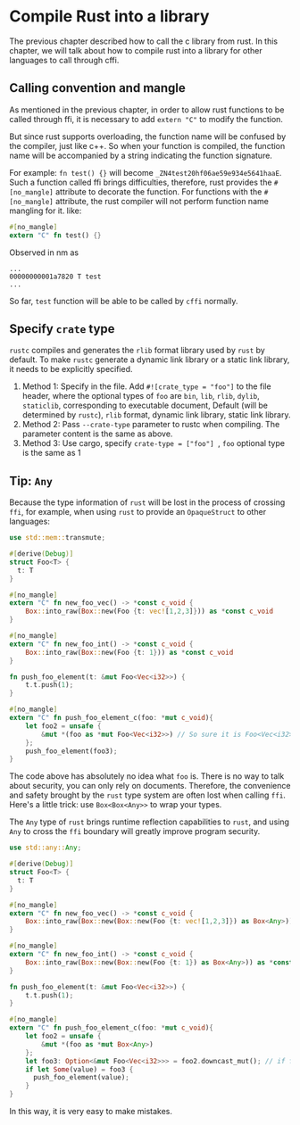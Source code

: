 # Compile Rust into a library
The previous chapter described how to call the c library from rust. In this chapter, we will talk about how to compile rust into a library for other languages to call through cffi.

## Calling convention and mangle
As mentioned in the previous chapter, in order to allow rust functions to be called through ffi, it is necessary to add `extern "C"` to modify the function.

But since rust supports overloading, the function name will be confused by the compiler, just like c++. So when your function is compiled, the function name will be accompanied by a string indicating the function signature.

For example: `fn test() {}` will become `_ZN4test20hf06ae59e934e5641haaE`.
Such a function called ffi brings difficulties, therefore, rust provides the `#[no_mangle]` attribute to decorate the function.
For functions with the `#[no_mangle]` attribute, the rust compiler will not perform function name mangling for it. like:

```rust
#[no_mangle]
extern "C" fn test() {}
```

Observed in nm as

```
...
00000000001a7820 T test
...
```

So far, `test` function will be able to be called by `cffi` normally.
## Specify `crate` type
`rustc` compiles and generates the `rlib` format library used by `rust` by default. To make `rustc` generate a dynamic link library or a static link library, it needs to be explicitly specified.

1. Method 1: Specify in the file.
    Add `#![crate_type = "foo"]` to the file header, where the optional types of `foo` are `bin`, `lib`, `rlib`, `dylib`, `staticlib`, corresponding to executable document,
    Default (will be determined by `rustc`), `rlib` format, dynamic link library, static link library.
2. Method 2: Pass `--crate-type` parameter to rustc when compiling. The parameter content is the same as above.
3. Method 3: Use cargo, specify `crate-type = ["foo"] `, `foo` optional type is the same as 1

## Tip: `Any`

Because the type information of `rust` will be lost in the process of crossing `ffi`, for example, when using `rust` to provide an `OpaqueStruct` to other languages:

```rust
use std::mem::transmute;

#[derive(Debug)]
struct Foo<T> {
  t: T
}

#[no_mangle]
extern "C" fn new_foo_vec() -> *const c_void {
    Box::into_raw(Box::new(Foo {t: vec![1,2,3]})) as *const c_void
}

#[no_mangle]
extern "C" fn new_foo_int() -> *const c_void {
    Box::into_raw(Box::new(Foo {t: 1})) as *const c_void
}

fn push_foo_element(t: &mut Foo<Vec<i32>>) {
    t.t.push(1);
}

#[no_mangle]
extern "C" fn push_foo_element_c(foo: *mut c_void){
    let foo2 = unsafe {
        &mut *(foo as *mut Foo<Vec<i32>>) // So sure it is Foo<Vec<i32>>? What if foo is Foo<i32>?
    };
    push_foo_element(foo3);
}
```

The code above has absolutely no idea what `foo` is. There is no way to talk about security, you can only rely on documents.
Therefore, the convenience and safety brought by the `rust` type system are often lost when calling `ffi`. Here's a little trick: use `Box<Box<Any>>` to wrap your types.

The `Any` type of `rust` brings runtime reflection capabilities to `rust`, and using `Any` to cross the `ffi` boundary will greatly improve program security.

```rust
use std::any::Any;

#[derive(Debug)]
struct Foo<T> {
  t: T
}

#[no_mangle]
extern "C" fn new_foo_vec() -> *const c_void {
    Box::into_raw(Box::new(Box::new(Foo {t: vec![1,2,3]}) as Box<Any>)) as *const c_void
}

#[no_mangle]
extern "C" fn new_foo_int() -> *const c_void {
    Box::into_raw(Box::new(Box::new(Foo {t: 1}) as Box<Any>)) as *const c_void
}

fn push_foo_element(t: &mut Foo<Vec<i32>>) {
    t.t.push(1);
}

#[no_mangle]
extern "C" fn push_foo_element_c(foo: *mut c_void){
    let foo2 = unsafe {
        &mut *(foo as *mut Box<Any>)
    };
    let foo3: Option<&mut Foo<Vec<i32>>> = foo2.downcast_mut(); // if foo2 is not *const Box<Foo<Vec<i32>>>, then foo3 will be None
    if let Some(value) = foo3 {
      push_foo_element(value);
    }
}
```

In this way, it is very easy to make mistakes.
